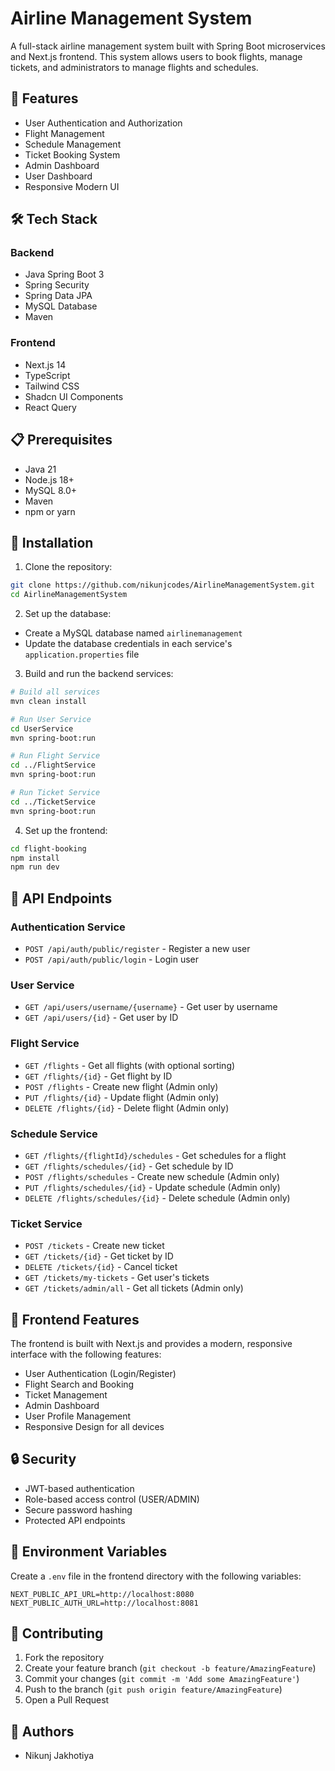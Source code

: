 # Airline Management System

A full-stack airline management system built with Spring Boot microservices and Next.js frontend. This system allows users to book flights, manage tickets, and administrators to manage flights and schedules.

## 🚀 Features

- User Authentication and Authorization
- Flight Management
- Schedule Management
- Ticket Booking System
- Admin Dashboard
- User Dashboard
- Responsive Modern UI

## 🛠️ Tech Stack

### Backend
- Java Spring Boot 3
- Spring Security
- Spring Data JPA
- MySQL Database
- Maven

### Frontend
- Next.js 14
- TypeScript
- Tailwind CSS
- Shadcn UI Components
- React Query

## 📋 Prerequisites

- Java 21
- Node.js 18+
- MySQL 8.0+
- Maven
- npm or yarn

## 🔧 Installation

1. Clone the repository:
```bash
git clone https://github.com/nikunjcodes/AirlineManagementSystem.git
cd AirlineManagementSystem
```

2. Set up the database:
- Create a MySQL database named `airlinemanagement`
- Update the database credentials in each service's `application.properties` file

3. Build and run the backend services:
```bash
# Build all services
mvn clean install

# Run User Service
cd UserService
mvn spring-boot:run

# Run Flight Service
cd ../FlightService
mvn spring-boot:run

# Run Ticket Service
cd ../TicketService
mvn spring-boot:run
```

4. Set up the frontend:
```bash
cd flight-booking
npm install
npm run dev
```

## 🔐 API Endpoints

### Authentication Service
- `POST /api/auth/public/register` - Register a new user
- `POST /api/auth/public/login` - Login user

### User Service
- `GET /api/users/username/{username}` - Get user by username
- `GET /api/users/{id}` - Get user by ID

### Flight Service
- `GET /flights` - Get all flights (with optional sorting)
- `GET /flights/{id}` - Get flight by ID
- `POST /flights` - Create new flight (Admin only)
- `PUT /flights/{id}` - Update flight (Admin only)
- `DELETE /flights/{id}` - Delete flight (Admin only)

### Schedule Service
- `GET /flights/{flightId}/schedules` - Get schedules for a flight
- `GET /flights/schedules/{id}` - Get schedule by ID
- `POST /flights/schedules` - Create new schedule (Admin only)
- `PUT /flights/schedules/{id}` - Update schedule (Admin only)
- `DELETE /flights/schedules/{id}` - Delete schedule (Admin only)

### Ticket Service
- `POST /tickets` - Create new ticket
- `GET /tickets/{id}` - Get ticket by ID
- `DELETE /tickets/{id}` - Cancel ticket
- `GET /tickets/my-tickets` - Get user's tickets
- `GET /tickets/admin/all` - Get all tickets (Admin only)

## 🎨 Frontend Features

The frontend is built with Next.js and provides a modern, responsive interface with the following features:

- User Authentication (Login/Register)
- Flight Search and Booking
- Ticket Management
- Admin Dashboard
- User Profile Management
- Responsive Design for all devices

## 🔒 Security

- JWT-based authentication
- Role-based access control (USER/ADMIN)
- Secure password hashing
- Protected API endpoints

## 📝 Environment Variables

Create a `.env` file in the frontend directory with the following variables:

```env
NEXT_PUBLIC_API_URL=http://localhost:8080
NEXT_PUBLIC_AUTH_URL=http://localhost:8081
```

## 🤝 Contributing

1. Fork the repository
2. Create your feature branch (`git checkout -b feature/AmazingFeature`)
3. Commit your changes (`git commit -m 'Add some AmazingFeature'`)
4. Push to the branch (`git push origin feature/AmazingFeature`)
5. Open a Pull Request



## 👥 Authors

- Nikunj Jakhotiya